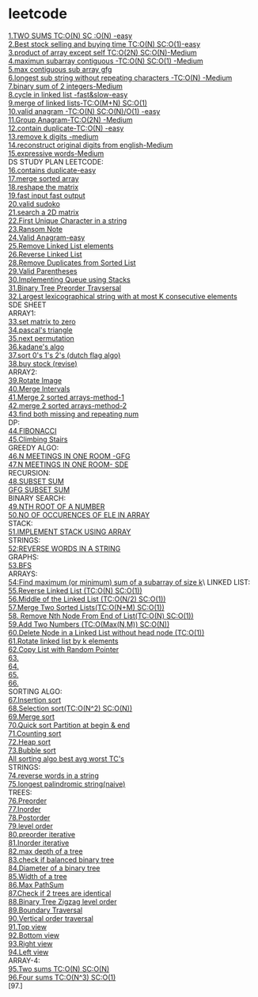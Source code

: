 # leetcode 
[1.TWO SUMS TC:O(N) SC :O(N) -easy](https://leetcode.com/problems/two-sum/)\
[2.Best stock selling and buying time TC:O(N) SC:O(1)-easy](https://leetcode.com/problems/best-time-to-buy-and-sell-stock/)\
[3.product of array except self TC:O(2N) SC:O(N)-Medium](https://leetcode.com/problems/product-of-array-except-self/)\
[4.maximun subarray contiguous -TC:O(N) SC:O(1) -Medium](https://leetcode.com/problems/maximum-subarray/)\
[5.max contiguous sub array gfg](https://www.geeksforgeeks.org/largest-sum-contiguous-subarray/)\
[6.longest sub string without repeating characters -TC:O(N) -Medium](https://leetcode.com/problems/longest-substring-without-repeating-characters/)\
[7.binary sum of 2 integers-Medium](https://leetcode.com/problems/sum-of-two-integers/)\
[8.cycle in linked list -fast&slow-easy](https://leetcode.com/problems/linked-list-cycle/)\
[9.merge of linked lists-TC:O(M+N) SC:O(1)](https://leetcode.com/problems/merge-two-sorted-lists/)\
[10.valid anagram -TC:O(N) SC:O(N)/O(1) -easy](https://leetcode.com/problems/valid-anagram/)\
[11.Group Anagram-TC:O(2N) -Medium](https://leetcode.com/problems/group-anagrams/)\
[12.contain duplicate-TC:O(N) -easy](https://leetcode.com/problems/contains-duplicate/)\
[13.remove k digits -medium](https://leetcode.com/problems/remove-k-digits/)\
[14.reconstruct original digits from english-Medium](https://leetcode.com/problems/reconstruct-original-digits-from-english/)\
[15.expressive words-Medium](https://leetcode.com/problems/expressive-words/)\
DS STUDY PLAN LEETCODE:\
[16.contains duplicate-easy](https://leetcode.com/problems/contains-duplicate/)\
[17.merge sorted array](https://leetcode.com/problems/merge-sorted-array/)\
[18.reshape the matrix](https://leetcode.com/problems/reshape-the-matrix/)\
[19.fast input fast output](https://www.javatpoint.com/fast-input-and-output-in-cpp)\
[20.valid sudoko](https://leetcode.com/problems/valid-sudoku/)\
[21.search a 2D matrix](https://leetcode.com/problems/search-a-2d-matrix/)\
[22.First Unique Character in a string](https://leetcode.com/problems/first-unique-character-in-a-string/)\
[23.Ransom Note](https://leetcode.com/problems/ransom-note/)\
[24.Valid Anagram-easy](https://leetcode.com/problems/valid-anagram/)\
[25.Remove Linked List elements](https://leetcode.com/problems/remove-linked-list-elements/)\
[26.Reverse Linked List](https://leetcode.com/problems/reverse-linked-list/)\
[28.Remove Duplicates from Sorted List](https://leetcode.com/problems/remove-duplicates-from-sorted-list/)\
[29.Valid Parentheses](https://leetcode.com/problems/valid-parentheses/)\
[30.Implementing Queue using Stacks](https://leetcode.com/problems/implement-queue-using-stacks/)\
[31.Binary Tree Preorder Travsersal](https://leetcode.com/problems/binary-tree-preorder-traversal/)\
[32.Largest lexicographical string with at most K consecutive elements](https://www.geeksforgeeks.org/largest-lexicographical-string-with-at-most-k-consecutive-elements/)\
SDE SHEET \
ARRAY1: \
[33.set matrix to zero](https://leetcode.com/problems/set-matrix-zeroes/)\
[34.pascal's triangle](https://leetcode.com/problems/pascals-triangle/)\
[35.next permutation](https://leetcode.com/problems/next-permutation/)\
[36.kadane's algo](https://leetcode.com/problems/maximum-subarray/)\
[37.sort 0's 1's 2's (dutch flag algo)](https://leetcode.com/problems/sort-colors/)\
[38.buy stock (revise)](https://leetcode.com/problems/best-time-to-buy-and-sell-stock/)\
ARRAY2:\
[39.Rotate Image](https://leetcode.com/problems/rotate-image/)\
[40.Merge Intervals](https://leetcode.com/problems/merge-intervals/)\
[41.Merge 2 sorted arrays-method-1](https://www.techiedelight.com/inplace-merge-two-sorted-arrays/)\
[42.merge 2 sorted arrays-method-2](https://www.geeksforgeeks.org/efficiently-merging-two-sorted-arrays-with-o1-extra-space/)\
[43.find both missing and repeating num](https://www.geeksforgeeks.org/find-a-repeating-and-a-missing-number/)\
DP:\
[44.FIBONACCI](https://leetcode.com/problems/fibonacci-number/submissions/)\
[45.Climbing Stairs](https://leetcode.com/problems/climbing-stairs/)\
GREEDY ALGO:\
[46.N MEETINGS IN ONE ROOM -GFG](https://practice.geeksforgeeks.org/problems/n-meetings-in-one-room-1587115620/1)\
[47.N MEETINGS IN ONE ROOM- SDE](https://takeuforward.org/data-structure/n-meetings-in-one-room/)\
RECURSION:\
[48.SUBSET SUM](https://takeuforward.org/data-structure/subset-sum-sum-of-all-subsets/)\
[GFG SUBSET SUM](https://practice.geeksforgeeks.org/problems/subset-sums2234/1)\
BINARY SEARCH:\
[49.NTH ROOT OF A NUMBER](https://takeuforward.org/data-structure/nth-root-of-a-number-using-binary-search/)\
[50.NO OF OCCURENCES OF ELE IN ARRAY](https://www.geeksforgeeks.org/count-number-of-occurrences-or-frequency-in-a-sorted-array/)\
STACK:\
[51.IMPLEMENT STACK USING ARRAY](https://takeuforward.org/data-structure/implement-stack-using-array/)\
STRINGS:\
[52:REVERSE WORDS IN A STRING](https://leetcode.com/problems/reverse-words-in-a-string/)\
GRAPHS:\
[53.BFS](https://practice.geeksforgeeks.org/problems/bfs-traversal-of-graph/1)\
ARRAYS:\
[54:Find maximum (or minimum) sum of a subarray of size k](https://www.geeksforgeeks.org/find-maximum-minimum-sum-subarray-size-k/#:~:text=Given%20an%20array%20of%20integers,%2C%2023%7D%20of%20size%204.)\
LINKED LIST:\
[55.Reverse Linked List (TC:O(N) SC:O(1))](https://leetcode.com/problems/reverse-linked-list/)\
[56.Middle of the Linked List (TC:O(N/2) SC:O(1))](https://leetcode.com/problems/middle-of-the-linked-list/)\
[57.Merge Two Sorted Lists(TC:O(N+M) SC:O(1))](https://leetcode.com/problems/merge-two-sorted-lists/)\
[58. Remove Nth Node From End of List(TC:O(N) SC:O(1))](https://leetcode.com/problems/remove-nth-node-from-end-of-list/)\
[59.Add Two Numbers (TC:O(Max(N,M)) SC:O(N))](https://leetcode.com/problems/add-two-numbers/)\
[60.Delete Node in a Linked List without head node (TC:O(1))](https://leetcode.com/problems/delete-node-in-a-linked-list/)\
[61.Rotate linked list by k elements](https://leetcode.com/problems/rotate-list/)\
[62.Copy List with Random Pointer](https://leetcode.com/problems/copy-list-with-random-pointer/)\
[63.]()\
[64.]()\
[65.]()\
[66.]()\
SORTING ALGO:\
[67.Insertion sort](https://www.geeksforgeeks.org/insertion-sort/)\
[68.Selection sort(TC:O(N^2) SC:O(N))](https://www.geeksforgeeks.org/selection-sort/)\
[69.Merge sort](https://www.geeksforgeeks.org/merge-sort/)\
[70.Quick sort Partition at begin & end](https://www.geeksforgeeks.org/quick-sort/)\
[71.Counting sort]()\
[72.Heap sort]()\
[73.Bubble sort](https://www.geeksforgeeks.org/bubble-sort/)\
[All sorting algo best avg worst TC's](https://www.geeksforgeeks.org/time-complexities-of-all-sorting-algorithms/)\
STRINGS:\
[74.reverse words in a string](https://takeuforward.org/data-structure/reverse-words-in-a-string/)\
[75.longest palindromic string(naive)](https://leetcode.com/problems/longest-palindromic-substring/)\
TREES:\
[76.Preorder](https://leetcode.com/problems/binary-tree-preorder-traversal/)\
[77.Inorder](https://leetcode.com/problems/binary-tree-inorder-traversal/)\
[78.Postorder](https://leetcode.com/problems/binary-tree-postorder-traversal/)\
[79.level order](https://leetcode.com/problems/binary-tree-level-order-traversal/)\
[80.preorder iterative](https://leetcode.com/problems/binary-tree-preorder-traversal/)\
[81.Inorder iterative](https://leetcode.com/problems/binary-tree-inorder-traversal/)\
[82.max depth of a tree](https://leetcode.com/problems/maximum-depth-of-binary-tree/)\
[83.check if balanced binary tree](https://leetcode.com/problems/balanced-binary-tree/)\
[84.Diameter of a binary tree](https://leetcode.com/problems/diameter-of-binary-tree/)\
[85.Width of a tree](https://leetcode.com/problems/maximum-width-of-binary-tree/)\
[86.Max PathSum](https://leetcode.com/problems/binary-tree-maximum-path-sum/)\
[87.Check if 2 trees are identical](https://leetcode.com/problems/same-tree/)\
[88.Binary Tree Zigzag level order](https://leetcode.com/problems/binary-tree-zigzag-level-order-traversal/)\
[89.Boundary Traversal](https://www.geeksforgeeks.org/boundary-traversal-of-binary-tree/)\
[90.Vertical order traversal](https://leetcode.com/problems/vertical-order-traversal-of-a-binary-tree/)\
[91.Top view]()\
[92.Bottom view]()\
[93.Right view]()\
[94.Left view]()\
ARRAY-4:\
[95.Two sums TC:O(N) SC:O(N)](https://leetcode.com/problems/two-sum/)\
[96.Four sums TC:O(N^3) SC:O(1)](https://leetcode.com/problems/4sum/)\
[97.]
